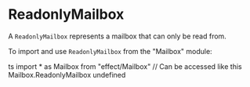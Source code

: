 # ReadonlyMailbox

A `ReadonlyMailbox` represents a mailbox that can only be read from.

To import and use `ReadonlyMailbox` from the "Mailbox" module:

ts
import \* as Mailbox from "effect/Mailbox"
// Can be accessed like this
Mailbox.ReadonlyMailbox
undefined
